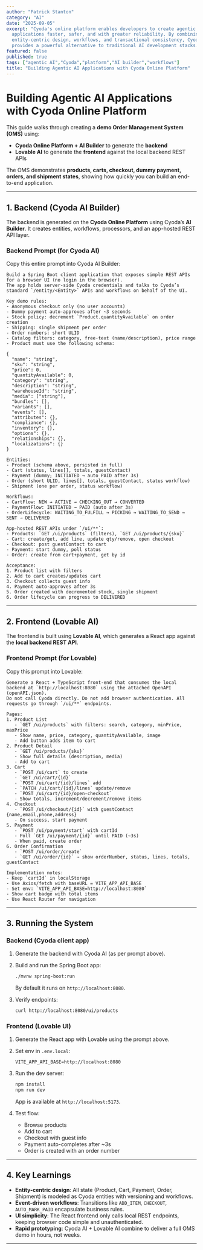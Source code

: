 ```yaml
---
author: "Patrick Stanton"
category: "AI"
date: "2025-09-05"
excerpt: "Cyoda's online platform enables developers to create agentic AI
  applications faster, safer, and with greater reliability. By combining
  entity-centric design, workflows, and transactional consistency, Cyoda
  provides a powerful alternative to traditional AI development stacks."
featured: false
published: true
tags: ["agentic AI","Cyoda","platform","AI builder","workflows"]
title: "Building Agentic AI Applications with Cyoda Online Platform"
---
```


# Building Agentic AI Applications with Cyoda Online Platform

This guide walks through creating a **demo Order Management System (OMS)** using:

- **Cyoda Online Platform + AI Builder** to generate the **backend**  
- **Lovable AI** to generate the **frontend** against the local backend REST APIs  

The OMS demonstrates **products, carts, checkout, dummy payment, orders, and shipment states**, showing how quickly you can build an end-to-end application.

---

## 1. Backend (Cyoda AI Builder)

The backend is generated on the **Cyoda Online Platform** using Cyoda’s **AI Builder**. It creates entities, workflows, processors, and an app-hosted REST API layer.

### Backend Prompt (for Cyoda AI)

Copy this entire prompt into Cyoda AI Builder:

```
Build a Spring Boot client application that exposes simple REST APIs for a browser UI (no login in the browser).  
The app holds server-side Cyoda credentials and talks to Cyoda’s standard `/entity/<Entity>` APIs and workflows on behalf of the UI.

Key demo rules:
- Anonymous checkout only (no user accounts)
- Dummy payment auto-approves after ~3 seconds
- Stock policy: decrement `Product.quantityAvailable` on order creation
- Shipping: single shipment per order
- Order numbers: short ULID
- Catalog filters: category, free-text (name/description), price range
- Product must use the following schema:

{
  "name": "string",
  "sku": "string",
  "price": 0,
  "quantityAvailable": 0,
  "category": "string",
  "description": "string",
  "warehouseId": "string",
  "media": ["string"],
  "bundles": [],
  "variants": [],
  "events": [],
  "attributes": {},
  "compliance": {},
  "inventory": {},
  "options": {},
  "relationships": {},
  "localizations": {}
}

Entities:
- Product (schema above, persisted in full)
- Cart (status, lines[], totals, guestContact)
- Payment (dummy; INITIATED → auto PAID after 3s)
- Order (short ULID, lines[], totals, guestContact, status workflow)
- Shipment (one per order, status workflow)

Workflows:
- CartFlow: NEW → ACTIVE → CHECKING_OUT → CONVERTED
- PaymentFlow: INITIATED → PAID (auto after 3s)
- OrderLifecycle: WAITING_TO_FULFILL → PICKING → WAITING_TO_SEND → SENT → DELIVERED

App-hosted REST APIs under `/ui/**`:
- Products: `GET /ui/products` (filters), `GET /ui/products/{sku}`
- Cart: create/get, add line, update qty/remove, open checkout
- Checkout: post guestContact to cart
- Payment: start dummy, poll status
- Order: create from cart+payment, get by id

Acceptance:
1. Product list with filters
2. Add to cart creates/updates cart
3. Checkout collects guest info
4. Payment auto-approves after 3s
5. Order created with decremented stock, single shipment
6. Order lifecycle can progress to DELIVERED
```

---

## 2. Frontend (Lovable AI)

The frontend is built using **Lovable AI**, which generates a React app against the **local backend REST API**.

### Frontend Prompt (for Lovable)

Copy this prompt into Lovable:

```
Generate a React + TypeScript front-end that consumes the local backend at `http://localhost:8080` using the attached OpenAPI (openAPI.json).  
Do not call Cyoda directly. Do not add browser authentication. All requests go through `/ui/**` endpoints.

Pages:
1. Product List
   - `GET /ui/products` with filters: search, category, minPrice, maxPrice
   - Show name, price, category, quantityAvailable, image
   - Add button adds item to cart
2. Product Detail
   - `GET /ui/products/{sku}`
   - Show full details (description, media)
   - Add to cart
3. Cart
   - `POST /ui/cart` to create
   - `GET /ui/cart/{id}`
   - `POST /ui/cart/{id}/lines` add
   - `PATCH /ui/cart/{id}/lines` update/remove
   - `POST /ui/cart/{id}/open-checkout`
   - Show totals, increment/decrement/remove items
4. Checkout
   - `POST /ui/checkout/{id}` with guestContact {name,email,phone,address}
   - On success, start payment
5. Payment
   - `POST /ui/payment/start` with cartId
   - Poll `GET /ui/payment/{id}` until PAID (~3s)
   - When paid, create order
6. Order Confirmation
   - `POST /ui/order/create`
   - `GET /ui/order/{id}` → show orderNumber, status, lines, totals, guestContact

Implementation notes:
- Keep `cartId` in localStorage
- Use Axios/fetch with baseURL = VITE_APP_API_BASE
- Set env: `VITE_APP_API_BASE=http://localhost:8080`
- Show cart badge with total items
- Use React Router for navigation
```

---

## 3. Running the System

### Backend (Cyoda client app)
1. Generate the backend with Cyoda AI (as per prompt above).  
2. Build and run the Spring Boot app:
   ```bash
   ./mvnw spring-boot:run
   ```
   By default it runs on `http://localhost:8080`.

3. Verify endpoints:
   ```bash
   curl http://localhost:8080/ui/products
   ```

### Frontend (Lovable UI)
1. Generate the React app with Lovable using the prompt above.  
2. Set env in `.env.local`:
   ```
   VITE_APP_API_BASE=http://localhost:8080
   ```
3. Run the dev server:
   ```bash
   npm install
   npm run dev
   ```
   App is available at `http://localhost:5173`.

4. Test flow:
   - Browse products
   - Add to cart
   - Checkout with guest info
   - Payment auto-completes after ~3s
   - Order is created with an order number

---

## 4. Key Learnings

- **Entity-centric design**: All state (Product, Cart, Payment, Order, Shipment) is modeled as Cyoda entities with versioning and workflows.  
- **Event-driven workflows**: Transitions like `ADD_ITEM`, `CHECKOUT`, `AUTO_MARK_PAID` encapsulate business rules.  
- **UI simplicity**: The React frontend only calls local REST endpoints, keeping browser code simple and unauthenticated.  
- **Rapid prototyping**: Cyoda AI + Lovable AI combine to deliver a full OMS demo in hours, not weeks.

---
